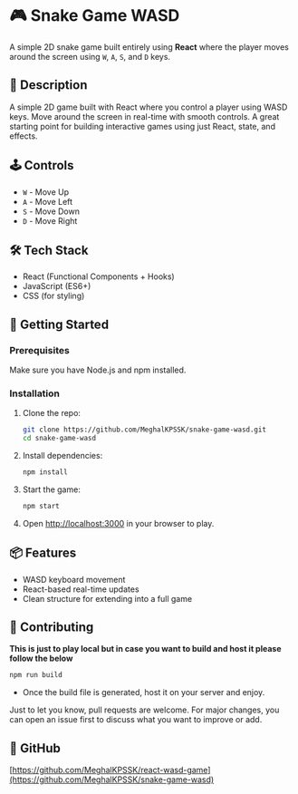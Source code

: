 # 🎮 Snake Game WASD

A simple 2D snake game built entirely using **React** where the player moves around the screen using `W`, `A`, `S`, and `D` keys.

## 🯩 Description

A simple 2D game built with React where you control a player using WASD keys. Move around the screen in real-time with smooth controls. A great starting point for building interactive games using just React, state, and effects.

## 🕹️ Controls

- `W` - Move Up  
- `A` - Move Left  
- `S` - Move Down  
- `D` - Move Right  

## 🛠️ Tech Stack

- React (Functional Components + Hooks)
- JavaScript (ES6+)
- CSS (for styling)

## 🚀 Getting Started

### Prerequisites

Make sure you have Node.js and npm installed.

### Installation

1. Clone the repo:

   ```bash
   git clone https://github.com/MeghalKPSSK/snake-game-wasd.git
   cd snake-game-wasd
   ```

2. Install dependencies:

   ```bash
   npm install
   ```

3. Start the game:

   ```bash
   npm start
   ```

4. Open [http://localhost:3000](http://localhost:3000) in your browser to play.

## 📦 Features

- WASD keyboard movement
- React-based real-time updates
- Clean structure for extending into a full game

## 🤝 Contributing

**This is just to play local but in case you want to build and host it please follow the below**

```bash
npm run build
```
- Once the build file is generated, host it on your server and enjoy.

Just to let you know, pull requests are welcome. For major changes, you can open an issue first to discuss what you want to improve or add.

## 🔗 GitHub

[https://github.com/MeghalKPSSK/react-wasd-game](https://github.com/MeghalKPSSK/snake-game-wasd)
